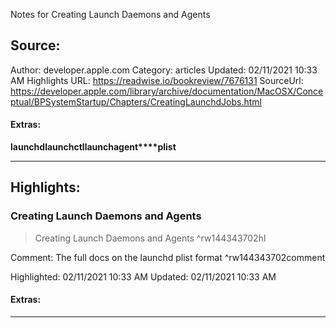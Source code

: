 Notes for Creating Launch Daemons and Agents

## Source:
Author: developer.apple.com
Category: articles
Updated: 02/11/2021 10:33 AM
Highlights URL: https://readwise.io/bookreview/7676131
SourceUrl: https://developer.apple.com/library/archive/documentation/MacOSX/Conceptual/BPSystemStartup/Chapters/CreatingLaunchdJobs.html


#### Extras:
**launchd****launchctl****launchagent****plist**

 
-----
 ## Highlights:

### Creating Launch Daemons and Agents
>Creating Launch Daemons and Agents ^rw144343702hl

Comment: The full docs on the launchd plist format ^rw144343702comment

Highlighted: 02/11/2021 10:33 AM
Updated: 02/11/2021 10:33 AM


#### Extras:



------

